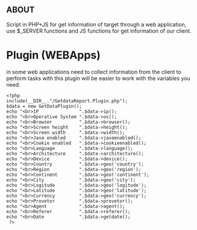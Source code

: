 
## ABOUT
Script in PHP+JS for get information of target through a web application, use $_SERVER functions and JS functions for get information of our client.

# Plugin (WEBApps)
in some web applications need to collect information from the client to perform tasks with this plugin will be easier to work with the variables you need.

```
<?php
include(__DIR__."/GetdataReport.Plugin.php");
$data = new GetDataPlugin();
echo "<br>IP               ".$data->ip();
echo "<br>Operative System ".$data->os();
echo "<br>Browser          ".$data->browser();
echo "<br>Screen height    ".$data->height();
echo "<br>Screen width     ".$data->width();
echo "<br>Java enabled     ".$data->javaenabled();
echo "<br>Cookie enabled   ".$data->cookieenabled();
echo "<br>Language         ".$data->language();
echo "<br>Architecture     ".$data->architecture();
echo "<br>Device           ".$data->device();
echo "<br>Country          ".$data->geo('country');
echo "<br>Region           ".$data->geo('region');
echo "<br>Continent        ".$data->geo('continent');
echo "<br>City             ".$data->geo('city');
echo "<br>Logitude         ".$data->geo('logitude');
echo "<br>Latitude         ".$data->geo('latitude');
echo "<br>Currency         ".$data->geo('currency');
echo "<br>Provetor         ".$data->provetor();
echo "<br>Agent            ".$data->agent();
echo "<br>Referer          ".$data->referer();
echo "<br>Date             ".$data->getdate();
 ?>
```

